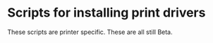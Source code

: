 # Scripts for installing print drivers
These scripts are printer specific. These are all still Beta.